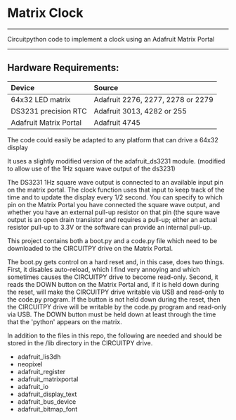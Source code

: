 # Matrix Clock 
***
Circuitpython code to implement a clock using an Adafruit Matrix Portal
***
## Hardware Requirements:
|  Device                |   Source                          |
|:-----------------------|:----------------------------------|
| 64x32 LED matrix       | Adafruit 2276, 2277, 2278 or 2279 |
| DS3231 precision RTC   | Adafruit 3013, 4282 or 255        |
| Adafruit Matrix Portal | Adafruit 4745                     |
  
The code could easily be adapted to any platform that can
drive a 64x32 display

It uses a slightly modified version of the adafruit_ds3231 module.
(modified to allow use of the 1Hz square wave output of the ds3231)

The DS3231 1Hz square wave output is connected to an available 
input pin on the matrix portal.  The clock function uses that input
to keep track of the time and to update the display every 1/2 second.
You can specify to which pin on the Matrix Portal you have connected 
the square wave output, and whether you have an external pull-up
resistor on that pin (the squre wave output is an open drain transistor
and requires a pull-up; either an actual resistor pull-up to 3.3V or 
the software can provide an internal pull-up.

This project contains both a boot.py and a code.py file which need
to be downloaded to the CIRCUITPY drive on the Matrix Portal.

The boot.py gets control on a hard reset and, in this case, does
two things.  First, it disables auto-reload, which I find very
annoying and which sometimes causes the CIRCUITPY drive to become
read-only.  Second, it reads the DOWN button on the Matrix Portal and,
if it is held down during the reset, will make the CIRCUITPY drive 
writable via USB and read-only to the code.py program.  If the button
is not held down during the reset, then the CIRCUITPY drive will be
writable by the code.py program and read-only via USB.
The DOWN button must be held down at least through the time that the
'python' appears on the matrix.

In addition to the files in this repo, the following are needed and
should be stored in the /lib directory in the CIRCUITPY drive.

*  adafruit_lis3dh
*  neopixel
*  adafruit_register
*  adafruit_matrixportal
*  adafruit_io
*  adafruit_display_text
*  adafruit_bus_device
*  adafruit_bitmap_font
  
